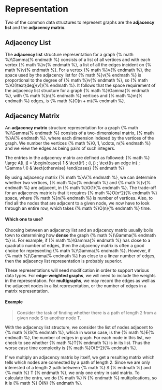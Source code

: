 # Representation

Two of the common data structures to represent graphs are the **adjacency list** and the **adjacency matrix**.

## Adjacency List
The **adjacency list** structure representation for a graph {% math %}\Gamma{% endmath %} consists of a list of all vertices and with each vertex {% math %}v{% endmath %}, a list of all the edges incident on {% math %}v{% endmath %}. For a vertex {% math %}v{% endmath %}, the space used by the adjacency list for {% math %}v{% endmath %} is proportional to the degree of {% math %}v{% endmath %}, so {% math %}O(\text{deg}(v)){% endmath %}. It follows that the space requirement of the adjacency list structure for a graph {% math %}\Gamma{% endmath %}, with {% math %}n{% endmath %} vertices and {% math %}m{% endmath %} edges, is {% math %}O(n + m){% endmath %}.

## Adjacency Matrix
An **adjacency matrix** structure representation for a graph {% math %}\Gamma{% endmath %} consists of a two-dimensional matrix, {% math %}A{% endmath %}, where each dimension indexed by the vertices of the graph. We number the vertices {% math %}0, 1, \cdots, n{% endmath %} and we view the edges as being pairs of such integers.

The entries in the adjacency matrix are defined as followed:
{% math %}
\large
A[i, j] =
\begin{cases} 
  1 & \text{if} \; (i, j) \; \text{is an edge in} \; \Gamma \\
  0 & \text{otherwise}
\end{cases}
{% endmath %}

By using adjacency matrix {% math %}A{% endmath %}, we can determine whether two vertices, {% math %}u{% endmath %} and {% math %}v{% endmath %} are adjacent, in {% math %}O(1){% endmath %}. The trade-off for an adjacency matrix is that it requires {% math %}O(n^2){% endmath %} space, where {% math %}n{% endmath %} is number of vertices. Also, to find all the nodes that are adjacent to a given node, we now have to look through an entire row, which takes {% math %}O(n){% endmath %} time.

#### Which one to use?
Choosing between an adjacency list and an adjacency matrix usually boils town to determining how **dense** the graph {% math %}\Gamma{% endmath %} is. For example, if {% math %}\Gamma{% endmath %} has close to a quadratic number of edges, then the adjacency matrix is often a good choice for representing {% math %}\Gamma{% endmath %}. However, if {% math %}\Gamma{% endmath %} has close to a linear number of edges, then the adjacency list representation is probably superior.

These representations will need modification in order to support various data types. For **edge-weighted graphs**, we will need to include the weights in the representation. For **multigraphs**, we may record the edges as well as the adjacent nodes in a list representation, or the number of edges in a matrix representation.

#### Example
> Consider the task of finding whether there is a path of length 2 from a given node S to another node T.

With the adjacency list structure, we consider the list of nodes adjacent to {% math %}S{% endmath %}, which in worse case, is the {% math %}E{% endmath %}, the number of edges in graph. For each node in this list, we check to see whether {% math %}T{% endmath %} is in its list. Thus the worse case time complexity is {% math %}O(E^2){% endmath %}.

If we multiply an adjacency matrix by itself, we get a resulting matrix which tells which nodes are connected by a path of length 2. Since we are only interested of a length 2 path between {% math %} S {% endmath %} and {% math %} T {% endmath %}, we only one entry in said matrix. To calculate the entry, we do {% math %} N {% endmath %} multiplications, so it is {% math %} O(N) {% endmath %}.
